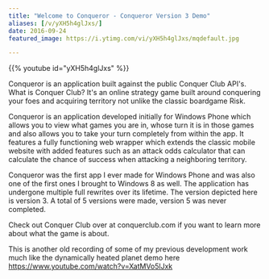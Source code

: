 ```yaml
---
title: "Welcome to Conqueror - Conqueror Version 3 Demo"
aliases: [/v/yXH5h4glJxs/]
date: 2016-09-24
featured_image: https://i.ytimg.com/vi/yXH5h4glJxs/mqdefault.jpg

---
```


{{% youtube id="yXH5h4glJxs" %}}

Conqueror is an application built against the public Conquer Club API's. What is Conquer Club? It's an online strategy game built around conquering your foes and acquiring territory not unlike the classic boardgame Risk.

Conqueror is an application developed initially for Windows Phone which allows you to view what games you are in, whose turn it is in those games and also allows you to take your turn completely from within the app. It features a fully functioning web wrapper which extends the classic mobile website with added features such as an attack odds calculator that can calculate the chance of success when attacking a neighboring territory.

Conqueror was the first app I ever made for Windows Phone and was also one of the first ones I brought to Windows 8 as well. The application has undergone multiple full rewrites over its lifetime. The version depicted here is version 3. A total of 5 versions were made, version 5 was never completed.

Check out Conquer Club over at conquerclub.com if you want to learn more about what the game is about.

This is another old recording of some of my previous development work much like the dynamically heated planet demo here https://www.youtube.com/watch?v=XatMVo5lJxk